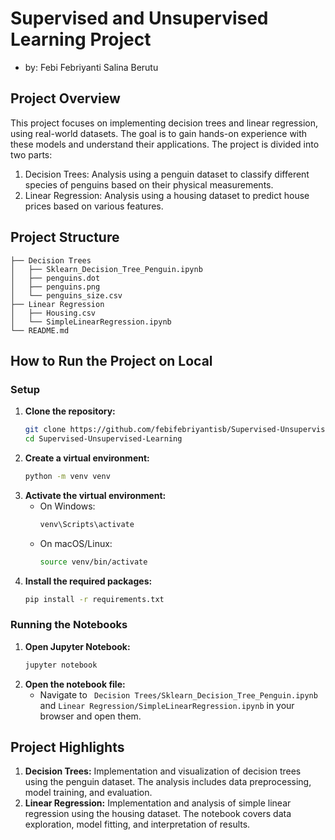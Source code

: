 # Supervised and Unsupervised Learning Project

- by: Febi Febriyanti Salina Berutu

## Project Overview
This project focuses on implementing decision trees and linear regression, using real-world datasets. The goal is to gain hands-on experience with these models and understand their applications. 
The project is divided into two parts:
1. Decision Trees: Analysis using a penguin dataset to classify different species of penguins based on their physical measurements.
2. Linear Regression: Analysis using a housing dataset to predict house prices based on various features.

## Project Structure
```
├── Decision Trees
│   ├── Sklearn_Decision_Tree_Penguin.ipynb
│   ├── penguins.dot
│   ├── penguins.png
│   └── penguins_size.csv
├── Linear Regression
│   ├── Housing.csv
│   └── SimpleLinearRegression.ipynb
└── README.md
```

## How to Run the Project on Local
### Setup
1. **Clone the repository:**
   ```bash
   git clone https://github.com/febifebriyantisb/Supervised-Unsupervised-Learning.git
   cd Supervised-Unsupervised-Learning
   ```
2. **Create a virtual environment:**
   ```bash
   python -m venv venv
   ```
3. **Activate the virtual environment:**
   - On Windows:
     ```bash
     venv\Scripts\activate
     ```
   - On macOS/Linux:
     ```bash
     source venv/bin/activate
     ```
4. **Install the required packages:**
   ```bash
   pip install -r requirements.txt
   ```
### Running the Notebooks
1. **Open Jupyter Notebook:**
   ```bash
   jupyter notebook
   ```
2. **Open the notebook file:**
   - Navigate to ` Decision Trees/Sklearn_Decision_Tree_Penguin.ipynb` and `Linear Regression/SimpleLinearRegression.ipynb` in your browser and open them.

## Project Highlights
1. **Decision Trees:** Implementation and visualization of decision trees using the penguin dataset. The analysis includes data preprocessing, model training, and evaluation.
2. **Linear Regression:** Implementation and analysis of simple linear regression using the housing dataset. The notebook covers data exploration, model fitting, and interpretation of results.
   

